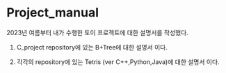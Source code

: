 # Project_manual

2023년 여름부터 내가 수행한 토이 프로젝트에 대한 설명서를 작성했다.

1. C_project repository에 있는 B+Tree에 대한 설명서 이다.

2. 각각의 repository에 있는 Tetris (ver C++,Python,Java)에 대한 설명서 이다. 
